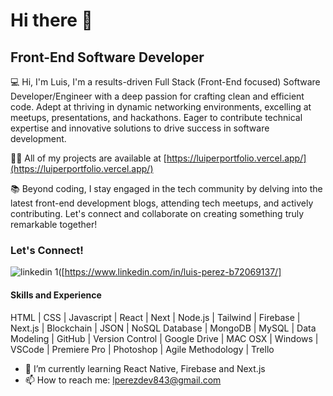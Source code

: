# Hi there 👋

## Front-End Software Developer

💻 Hi, I'm Luis, I'm a results-driven Full Stack (Front-End focused) Software Developer/Engineer with a deep passion for crafting clean and efficient code. Adept at thriving in dynamic networking environments, excelling at meetups, presentations, and hackathons. Eager to contribute technical expertise and innovative solutions to drive success in software development. 

👨‍💻 All of my projects are available at [https://luiperportfolio.vercel.app/](https://luiperportfolio.vercel.app/)

📚 Beyond coding, I stay engaged in the tech community by delving into the latest front-end development blogs, attending tech meetups, and actively contributing. Let's connect and collaborate on creating something truly remarkable together!

### Let's Connect! 

![linkedin 1](https://github.com/LEPII/LEPII/assets/53446311/0a757c3c-265a-4527-b5fc-5fa2142cb396)([https://www.linkedin.com/in/luis-perez-b72069137/]



#### Skills and Experience

HTML | CSS | Javascript | React | Next | Node.js | Tailwind | Firebase | Next.js | Blockchain | JSON | NoSQL Database | MongoDB | MySQL | Data Modeling | GitHub | Version Control | Google Drive | MAC OSX | Windows | VSCode | Premiere Pro | Photoshop | Agile Methodology | Trello

- 🌱 I’m currently learning React Native, Firebase and Next.js   
- 📫 How to reach me: lperezdev843@gmail.com 
